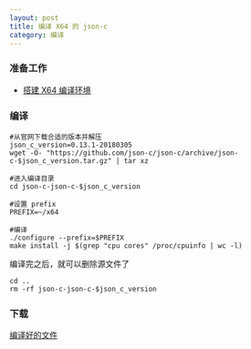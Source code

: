 ```yaml
---
layout: post
title: 编译 X64 的 json-c
category: 编译
---
```


### 准备工作
- [搭建 X64 编译环境](/编译/2019/11/23/x64-environment.html)

### 编译
```shell
#从官网下载合适的版本并解压
json_c_version=0.13.1-20180305
wget -O- "https://github.com/json-c/json-c/archive/json-c-$json_c_version.tar.gz" | tar xz

#进入编译目录
cd json-c-json-c-$json_c_version

#设置 prefix
PREFIX=~/x64

#编译
./configure --prefix=$PREFIX
make install -j $(grep "cpu cores" /proc/cpuinfo | wc -l)
```

编译完之后，就可以删除源文件了
```shell
cd ..
rm -rf json-c-json-c-$json_c_version
```

### 下载
[编译好的文件](/assets/x64-json-c.tar.gz)

